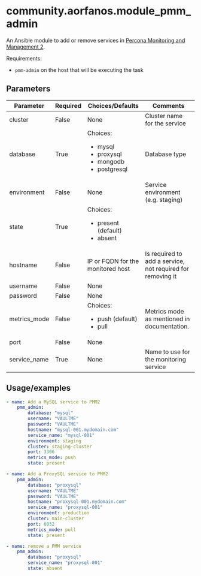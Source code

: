 # community.aorfanos.module_pmm_admin

An Ansible module to add or remove services in [Percona Monitoring and Management 2](https://www.percona.com/doc/percona-monitoring-and-management/2.x/index.html).

Requirements:

- `pmm-admin` on the host that will be executing the task

## Parameters

| Parameter    | Required | Choices/Defaults                                           | Comments                                                   |
|--------------|----------|------------------------------------------------------------|------------------------------------------------------------|
| cluster      | False    |                            None                            | Cluster name for the service                               |
| database     | True     | Choices:   <ul><li>mysql</li><li>proxysql</li><li>mongodb</li><li>postgresql</li></ul> | Database type                                              |
| environment  | False    | None                                                       | Service environment (e.g. staging)                         |
| state        | True     | Choices:   <ul><li>present (default)</li><li>absent</li></ul>                 |                                                            |
| hostname     | False    | IP or FQDN for the monitored host                          | Is required to add a service, not required for removing it |
| username     | False    | None                                                       |                                                            |
| password     | False    | None                                                       |                                                            |
| metrics_mode | False    | Choices: <ul><li>push (default)</li><li>pull</li></ul>                       | Metrics mode as mentioned in documentation.                |
| port         | False    | None                                                       |                                                            |
| service_name | True     | None                                                       | Name to use for the monitoring service                     |

## Usage/examples

```yaml
- name: Add a MySQL service to PMM2
    pmm_admin:
        database: "mysql"
        username: "VAULTME"
        password: "VAULTME"
        hostname: "mysql-001.mydomain.com"
        service_name: "mysql-001"
        environment: staging
        cluster: staging-cluster
        port: 3306
        metrics_mode: push
        state: present

- name: Add a ProxySQL service to PMM2
    pmm_admin:
        database: "proxysql"
        username: "VAULTME"
        password: "VAULTME"
        hostname: "proxysql-001.mydomain.com"
        service_name: "proxysql-001"
        environment: production
        cluster: main-cluster
        port: 6032
        metrics_mode: pull
        state: present

- name: remove a PMM service
    pmm_admin:
        database: "proxysql"
        service_name: "proxysql-001"
        state: absent
```

